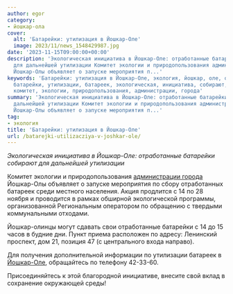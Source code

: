 ```yaml
---
author: egor
category:
- йошкар-ола
cover:
  alt: 'Батарейки: утилизация в Йошкар-Оле'
  image: 2023/11/news_1548429987.jpg
date: '2023-11-15T09:00:00+00:00'
description: 'Экологическая инициатива в Йошкар-Оле: отработанные батарейки собирают
  для дальнейшей утилизации Комитет экологии и природопользования администрации города
  Йошкар-Олы объявляет о запуске мероприятия п...'
keywords: 'Батарейки: утилизация в Йошкар-Оле, экология, йошкар, оле, отработанные,
  батарейки, утилизации, батареек, экологическая, инициатива, собирают, дальнейшей,
  комитет, экологии, природопользования, администрации, города'
summary: 'Экологическая инициатива в Йошкар-Оле: отработанные батарейки собирают для
  дальнейшей утилизации Комитет экологии и природопользования администрации города
  Йошкар-Олы объявляет о запуске мероприятия п...'
tag:
- экология
title: 'Батарейки: утилизация в Йошкар-Оле'
url: /batarejki-utilizacziya-v-joshkar-ole/
---
```


_Экологическая инициатива в Йошкар-Оле: отработанные батарейки собирают для дальнейшей утилизации_

Комитет экологии и природопользования [администрации города](https://www.i-ola.ru/about/contacts/) Йошкар-Олы объявляет о запуске мероприятия по сбору отработанных батареек среди местного населения. Акция продлится с 14 по 28 ноября и проводится в рамках обширной экологической программы, организованной Региональным оператором по обращению с твердыми коммунальными отходами.

Йошкар-олинцы могут сдавать свои отработанные батарейки с 14 до 15 часов в будние дни. Пункт приема расположен по адресу: Ленинский проспект, дом 21, позиция 47 (с центрального входа направо).

Для получения дополнительной информации по утилизации батареек в [Йошкар-Оле](/2910-yoshkar-ola/), обращайтесь по телефону 42-33-60.

Присоединяйтесь к этой благородной инициативе, внесите свой вклад в сохранение окружающей среды!